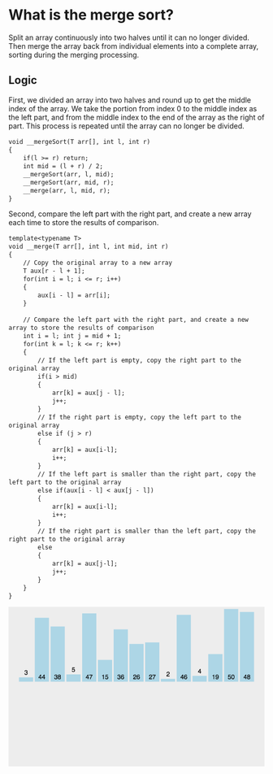 # What is the merge sort?

Split an array continuously into two halves until it can no longer divided. Then merge the array back from individual elements into a complete array, sorting during the merging processing.

## Logic

First, we divided an array into two halves and round up to get the middle index of the array. We take the portion from index 0 to the middle index as the left part, and from the middle index to the end of the array as the right of part. This process is repeated until the array can no longer be divided.

```
void __mergeSort(T arr[], int l, int r)
{
    if(l >= r) return;
    int mid = (l + r) / 2;
    __mergeSort(arr, l, mid);
    __mergeSort(arr, mid, r);
    __merge(arr, l, mid, r);
}
```

Second, compare the left part with the right part, and create a new array each time to store the results of comparison.

```
template<typename T>
void __merge(T arr[], int l, int mid, int r)
{
    // Copy the original array to a new array
    T aux[r - l + 1];
    for(int i = l; i <= r; i++)
    {
        aux[i - l] = arr[i];
    }
    
    // Compare the left part with the right part, and create a new array to store the results of comparison
    int i = l; int j = mid + 1;
    for(int k = l; k <= r; k++)
    {
        // If the left part is empty, copy the right part to the original array
        if(i > mid)
        {
            arr[k] = aux[j - l];
            j++;
        }
        // If the right part is empty, copy the left part to the original array
        else if (j > r)
        {
            arr[k] = aux[i-l];
            i++;
        }
        // If the left part is smaller than the right part, copy the left part to the original array
        else if(aux[i - l] < aux[j - l])
        {
            arr[k] = aux[i-l];
            i++;
        }
        // If the right part is smaller than the left part, copy the right part to the original array
        else
        {
            arr[k] = aux[j-l];
            j++;
        }
    }
}
```

![alt text](Merge_Sort.gif)